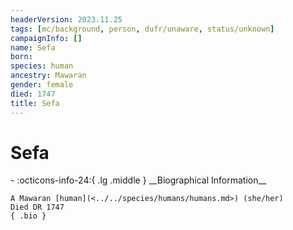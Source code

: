```yaml
---
headerVersion: 2023.11.25
tags: [mc/background, person, dufr/unaware, status/unknown]
campaignInfo: []
name: Sefa
born:
species: human
ancestry: Mawaran
gender: female
died: 1747
title: Sefa
---
```

# Sefa
<div class="grid cards ext-narrow-margin ext-one-column" markdown>
- :octicons-info-24:{ .lg .middle } __Biographical Information__

    A Mawaran [human](<../../species/humans/humans.md>) (she/her)  
    Died DR 1747  
    { .bio }

</div>


